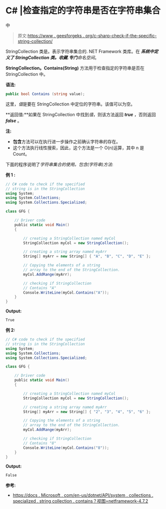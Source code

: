 # C# |检查指定的字符串是否在字符串集合

中

> 原文:[https://www . geesforgeks . org/c-sharp-check-if-the-specific-string-collection/](https://www.geeksforgeeks.org/c-sharp-check-if-the-specified-string-is-in-the-stringcollection/)

StringCollection 类是。表示字符串集合的. NET Framework 类库。在 ***系统中定义了 StringCollection 类。收藏.专门**命名空间*。

**StringCollection。Contains(String)** 方法用于检查指定的字符串是否在 StringCollection 中。

**语法:**

```cs
public bool Contains (string value);

```

这里，*值*是要在 StringCollection 中定位的字符串。该值可以为空。

**返回值:**如果在 StringCollection 中找到*值*，则该方法返回 ***true*** ，否则返回 ***false*** 。

**注:**

*   **包含**方法可以在执行进一步操作之前确认字符串的存在。
*   这个方法执行线性搜索，因此，这个方法是一个 O(n)运算，其中 n 是 Count。

下面的程序说明了*字符串集合的使用。包含(字符串)方法*:

**例 1 :**

```cs
// C# code to check if the specified
// string is in the StringCollection
using System;
using System.Collections;
using System.Collections.Specialized;

class GFG {

    // Driver code
    public static void Main()
    {

        // creating a StringCollection named myCol
        StringCollection myCol = new StringCollection();

        // creating a string array named myArr
        String[] myArr = new String[] { "A", "B", "C", "D", "E" };

        // Copying the elements of a string
        // array to the end of the StringCollection.
        myCol.AddRange(myArr);

        // checking if StringCollection
        // Contains "A"
        Console.WriteLine(myCol.Contains("A"));
    }
}
```

**Output:**

```cs
True

```

**例 2:**

```cs
// C# code to check if the specified
// string is in the StringCollection
using System;
using System.Collections;
using System.Collections.Specialized;

class GFG {

    // Driver code
    public static void Main()
    {

        // creating a StringCollection named myCol
        StringCollection myCol = new StringCollection();

        // creating a string array named myArr
        String[] myArr = new String[] { "2", "3", "4", "5", "6" };

        // Copying the elements of a string
        // array to the end of the StringCollection.
        myCol.AddRange(myArr);

        // checking if StringCollection
        // Contains "8"
        Console.WriteLine(myCol.Contains("8"));
    }
}
```

**Output:**

```cs
False

```

**参考:**

*   [https://docs . Microsoft . com/en-us/dotnet/API/system . collections . specialized . string collection . contains？视图=netframework-4.7.2](https://docs.microsoft.com/en-us/dotnet/api/system.collections.specialized.stringcollection.contains?view=netframework-4.7.2)